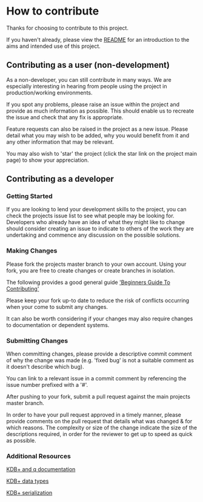# How to contribute

Thanks for choosing to contribute to this project.

If you haven't already, please view the [README](README.md) for an introduction to the aims and intended use of this
project.

## Contributing as a user (non-development)

As a non-developer, you can still contribute in many ways. We are especially interesting in hearing from people using
the project in production/working environments.

If you spot any problems, please raise an issue within the project and provide as much information as possible. This
should enable us to recreate the issue and check that any fix is appropriate.

Feature requests can also be raised in the project as a new issue. Please detail what you may wish to be added, why you
would benefit from it and any other information that may be relevant.

You may also wish to 'star' the project (click the star link on the project main page) to show your appreciation.

## Contributing as a developer

### Getting Started

If you are looking to lend your development skills to the project, you can check the projects issue list to see what
people may be looking for. Developers who already have an idea of what they might like to change should consider
creating an issue to indicate to others of the work they are undertaking and commence any discussion on the possible
solutions.

### Making Changes

Please fork the projects master branch to your own account. Using your fork, you are free to create changes or create
branches in isolation.

The following provides a good general
guide ['Beginners Guide To Contributing'](https://akrabat.com/the-beginners-guide-to-contributing-to-a-github-project/)

Please keep your fork up-to date to reduce the risk of conflicts occurring when your come to submit any changes.

It can also be worth considering if your changes may also require changes to documentation or dependent systems.

### Submitting Changes

When committing changes, please provide a descriptive commit comment of why the change was made (e.g. 'fixed bug' is not
a suitable comment as it doesn't describe which bug).

You can link to a relevant issue in a commit comment by referencing the issue number prefixed with a '#'.

After pushing to your fork, submit a pull request against the main projects master branch.

In order to have your pull request approved in a timely manner, please provide comments on the pull request that details
what was changed & for which reasons. The complexity or size of the change indicate the size of the descriptions
required, in order for the reviewer to get up to speed as quick as possible.

### Additional Resources

[KDB+ and q documentation](https://code.kx.com/q/)

[KDB+ data types](https://code.kx.com/q/basics/datatypes/)

[KDB+ serialization](https://code.kx.com/q/kb/serialization/)
